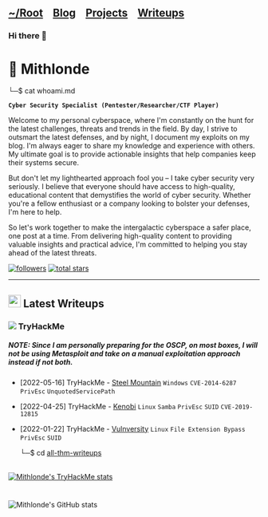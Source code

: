 <!--
### TO DO
- [x] Insert HTB/THM logo emoticon
- [x] Add HTB/THM latest writeup columns
- [x] Check if HTB widget is available
- [x] Add see all writeups option
- [x] Add seperate HTB/THM landing page
- [x] Seperate blog?
- [ ] Socials
- [x] Write whoami
- [ ] Currently "Writeups" menu option links to all-thm-writeups. Create one "Writeups.md" including all platforms?
-->

<!-- CUSTOMIZE LOGOS HERE------
1. https://icon-sets.iconify.design/simple-icons
2. Select HTML > CSS option and copy content: url
3. Copy into <img src="">
3. Or resize it <img src="" width="30" height="30"/>
-------->

<h2 class="menu-header" id="main">
<a href="https://github.com/Mithlonde/Mithlonde">~/Root</a>&#xA0;&#xA0;&#xA0;
<a href="https://github.com/Mithlonde/Mithlonde/blob/main/blog/index.md">Blog</a>&#xA0;&#xA0;&#xA0;
<a href="https://github.com/Mithlonde/Mithlonde/blob/main/projects/index.md">Projects</a>&#xA0;&#xA0;&#xA0;
<a href="https://github.com/Mithlonde/Mithlonde/blob/main/thm/thm.md">Writeups</a>&#xA0;&#xA0;&#xA0;
</h2>

### Hi there 👋

# 👾 Mithlonde
└─$ cat whoami.md

**`Cyber Security Specialist (Pentester/Researcher/CTF Player)`**

Welcome to my personal cyberspace, where I'm constantly on the hunt for the latest challenges, threats and trends in the field. By day, I strive to outsmart the latest defenses, and by night, I document my exploits on my blog. I'm always eager to share my knowledge and experience with others. My ultimate goal is to provide actionable insights that help companies keep their systems secure.

But don't let my lighthearted approach fool you – I take cyber security very seriously. I believe that everyone should have access to high-quality, educational content that demystifies the world of cyber security. Whether you're a fellow enthusiast or a company looking to bolster your defenses, I'm here to help.

So let's work together to make the intergalactic cyberspace a safer place, one post at a time. From delivering high-quality content to providing valuable insights and practical advice, I'm committed to helping you stay ahead of the latest threats.

   <p align="left">
      <a href="https://github.com/Mithlonde?tab=followers">
         <img alt="followers" title="Follow me on Github" src="https://custom-icon-badges.demolab.com/github/followers/Mithlonde?color=236ad3&labelColor=1155ba&style=for-the-badge&logo=person-add&label=Follow&logoColor=white"/></a>
      <a href="https://github.com/Mithlonde?tab=repositories&sort=stargazers">
         <img alt="total stars" title="Total stars on GitHub" src="https://custom-icon-badges.demolab.com/github/stars/Mithlonde?color=55960c&style=for-the-badge&labelColor=488207&logo=star"/></a>
   </p>

---

## <img src="https://cdn-icons-png.flaticon.com/128/1313/1313837.png" width="25" height="25"/> Latest Writeups 

<!--THM COLUMN-->

### <img src="https://api.iconify.design/simple-icons/tryhackme.svg?color=%23c11111&width=20&height=20"> TryHackMe

##### NOTE: Since I am personally preparing for the OSCP, on most boxes, I will not be using **Metasploit** and take on a manual exploitation approach instead if not both.
- [2022-05-16] TryHackMe - [Steel Mountain](https://github.com/Mithlonde/Mithlonde/blob/main/thm/2022-05-16-steel-mountain.md) `Windows` `CVE-2014-6287` `PrivEsc` `UnquotedServicePath`
- [2022-04-25] TryHackMe - [Kenobi](https://github.com/Mithlonde/Mithlonde/blob/main/thm/2022-04-25-Kenobi.md) `Linux` `Samba` `PrivEsc` `SUID` `CVE-2019-12815`
- [2022-01-22] TryHackMe - [Vulnversity](https://github.com/Mithlonde/Mithlonde/blob/main/thm/2022-01-22-Vulnversity.md) `Linux` `File Extension Bypass` `PrivEsc` `SUID`

  └─$ cd <a href="https://github.com/Mithlonde/Mithlonde/blob/main/thm/thm.md">all-thm-writeups</a>

<br />

<a href="https://tryhackme.com/p/Mithlonde" rel="nofollow">
  <img src="https://tryhackme-badges.s3.amazonaws.com/Mithlonde.png" alt="Mithlonde's TryHackMe stats">
</a>


<!--HTB COLUMN

#

### <img src="https://api.iconify.design/simple-icons/hackthebox.svg?color=%239fef00&width=20&height=20"> HackTheBox

- [2023-03-07] HackTheBox - [Committed](https://github.com/Mithlonde/htb/committed.html) `git`

  └─$ cd <a href="https://github.com/Mithlonde/htb">all-htb-writeups</a>

<br />

<a href="https://www.hackthebox.com/home/users/profile/507106" rel="nofollow"> 
<img src="http://www.hackthebox.eu/badge/image/507106" alt="Mithlonde's Hack The Box stats"> 
</a>

<br />

-->

<!--BLOG COLUMN

---

## <img src="https://cdn-icons-png.flaticon.com/128/9360/9360595.png" width="25" height="25"/> Latest Blog Posts

- [2023-03-07] Medium - [Committed](https://github.com/Mithlonde/blog/committed.html) `git`
- [2023-03-07] Medium - [0x41haz](https://github.com/Mithlonde/blog/0x41haz.html) `Reverse engineering,` `Ghidra`

  └─$ cd <a href="https://github.com/Mithlonde/blog">all-blog-posts</a>
-->

<!--PROJECTS COLUMN

---

## <img src="https://cdn-icons-png.flaticon.com/512/1005/1005141.png" width="25" height="25"/> Latest Projects

- [2023-03-07] Python - [Program](https://github.com/Mithlonde/projects/program) `python`

  └─$ cd <a href="https://github.com/Mithlonde/projects">all-projects</a>
  
-->

#

![Mithlonde's GitHub stats](https://github-readme-stats.vercel.app/api?username=Mithlonde&theme=dark)
<!--https://github.com/anuraghazra/github-readme-stats#demo-->

